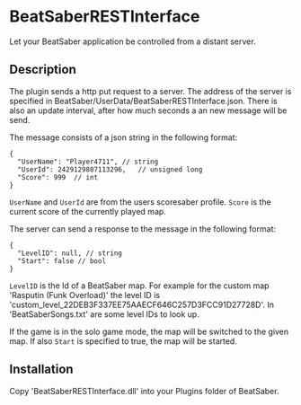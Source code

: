 # BeatSaberRESTInterface

Let your BeatSaber application be controlled from a distant server.

## Description

The plugin sends a http put request to a server. The address of the server is specified in BeatSaber/UserData/BeatSaberRESTInterface.json. There is also an update interval, after how much seconds a an new message will be send.

The message consists of a json string in the following format:

```
{
  "UserName": "Player4711", // string
  "UserId": 2429129807113296,   // unsigned long
  "Score": 999  // int
}
```

`UserName` and `UserId` are from the users scoresaber profile. `Score` is the current score of the currently played map.

The server can send a response to the message in the following format:

```
{
  "LevelID": null, // string
  "Start": false // bool
}
```

`LevelID` is the Id of a BeatSaber map. For example for the custom map 'Rasputin (Funk Overload)' the level ID is 'custom_level_22DEB3F337EE75AAECF646C257D3FCC91D27728D'. In 'BeatSaberSongs.txt' are some level IDs to look up.

If the game is in the solo game mode, the map will be switched to the given map. If also `Start` is specified to true, the map will be started.

## Installation

Copy 'BeatSaberRESTInterface.dll' into your Plugins folder of BeatSaber.
